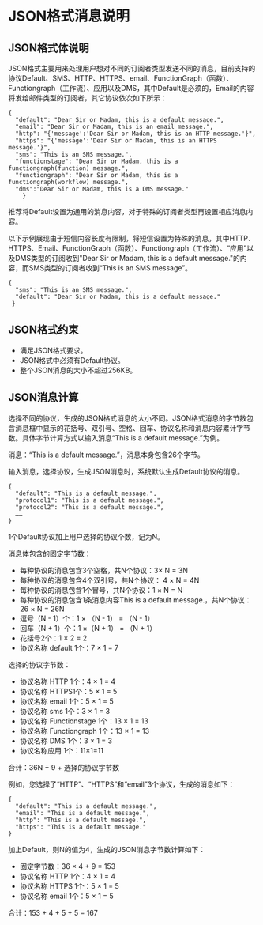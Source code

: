 # JSON格式消息说明<a name="smn_ug_a1000"></a>

## JSON格式体说明<a name="section534667717028"></a>

JSON格式主要用来处理用户想对不同的订阅者类型发送不同的消息，目前支持的协议Default、SMS、HTTP、HTTPS、email、FunctionGraph（函数）、Functiongraph（工作流）、应用以及DMS，其中Default是必须的，Email的内容将发给邮件类型的订阅者，其它协议依次如下所示：

```
{
  "default": "Dear Sir or Madam, this is a default message.",
  "email": "Dear Sir or Madam, this is an email message.",
  "http": "{'message':'Dear Sir or Madam, this is an HTTP message.'}",
  "https": "{'message':'Dear Sir or Madam, this is an HTTPS message.'}",
  "sms": "This is an SMS message.",
  "functionstage": "Dear Sir or Madam, this is a functiongraph(function) message.",
  "functiongraph": "Dear Sir or Madam, this is a functiongraph(workflow) message.",
  "dms":"Dear Sir or Madam, this is a DMS message."
    }
```

推荐将Default设置为通用的消息内容，对于特殊的订阅者类型再设置相应消息内容。

以下示例展现由于短信内容长度有限制，将短信设置为特殊的消息，其中HTTP、HTTPS、Email、FunctionGraph（函数）、Functiongraph（工作流）、“应用”以及DMS类型的订阅收到"Dear Sir or Madam, this is a default message."的内容，而SMS类型的订阅者收到“This is an SMS message”。

```
{
  "sms": "This is an SMS message.",
  "default": "Dear Sir or Madam, this is a default message."
 }
```

## JSON格式约束<a name="section9710251165825"></a>

-   满足JSON格式要求。
-   JSON格式中必须有Default协议。
-   整个JSON消息的大小不超过256KB。

## JSON消息计算<a name="section11977745123756"></a>

选择不同的协议，生成的JSON格式消息的大小不同。JSON格式消息的字节数包含消息框中显示的花括号、双引号、空格、回车、协议名称和消息内容累计字节数。具体字节计算方式以输入消息“This is a default message.”为例。

消息：“This is a default message.”，消息本身包含26个字节。

输入消息，选择协议，生成JSON消息时，系统默认生成Default协议的消息。

```
{
  "default": "This is a default message.",
  "protocol1": "This is a default message.",
  "protocol2": "This is a default message.",
  ……
}
```

1个Default协议加上用户选择的协议个数，记为N。

消息体包含的固定字节数：

-   每种协议的消息包含3个空格，共N个协议：3× N = 3N
-   每种协议的消息包含4个双引号，共N个协议： 4 × N = 4N
-   每种协议的消息包含1个冒号，共N个协议：1 × N = N
-   每种协议的消息包含1条消息内容This is a default message.，共N个协议：26 × N = 26N
-   逗号（N - 1）个：1 × （N - 1） = （N - 1）
-   回车（N + 1）个：1 ×（N + 1） = （N + 1）
-   花括号2个：1 × 2 = 2
-   协议名称 default 1个：7 × 1 = 7

选择的协议字节数：

-   协议名称 HTTP 1个：4 × 1 = 4
-   协议名称 HTTPS1个：5 × 1 = 5
-   协议名称 email 1个：5 × 1 = 5
-   协议名称 sms 1个：3 × 1 = 3
-   协议名称 Functionstage 1个：13 × 1 = 13
-   协议名称 Functiongraph 1个：13 × 1 = 13
-   协议名称 DMS 1个：3 × 1 = 3
-   协议名称应用 1个：11×1=11

合计：36N + 9 + 选择的协议字节数

例如，您选择了“HTTP”、“HTTPS”和“email”3个协议，生成的消息如下：

```
{
  "default": "This is a default message.",
  "email": "This is a default message.",
  "http": "This is a default message.",
  "https": "This is a default message."
}
```

加上Default，则N的值为4，生成的JSON消息字节数计算如下：

-   固定字节数：36 × 4 + 9 = 153
-   协议名称 HTTP 1个：4 × 1 = 4
-   协议名称 HTTPS 1个：5 × 1 = 5
-   协议名称 email 1个：5 × 1 = 5

合计：153 + 4 + 5 + 5 = 167

